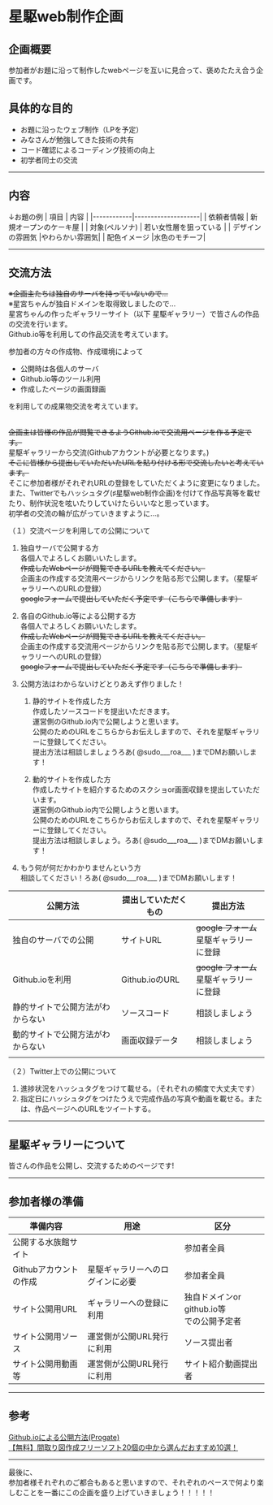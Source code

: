 # 星駆web制作企画

## 企画概要
参加者がお題に沿って制作したwebページを互いに見合って、褒めたたえ合う企画です。

## 具体的な目的
* お題に沿ったウェブ制作（LPを予定）
* みなさんが勉強してきた技術の共有
* コード確認によるコーディング技術の向上
* 初学者同士の交流

***

## 内容

↓お題の例
| 項目        | 内容                |
|------------|--------------------|
| 依頼者情報   | 新規オープンのケーキ屋 |
| 対象(ペルソナ) | 若い女性層を狙っている |
| デザインの雰囲気 |やわらかい雰囲気|
| 配色イメージ |水色のモチーフ|

***

## 交流方法
~~※企画主たちは独自のサーバを持っていないので…~~
<br>※星宮ちゃんが独自ドメインを取得致しましたので…
<br>星宮ちゃんの作ったギャラリーサイト（以下 星駆ギャラリー）で皆さんの作品の交流を行います。
<br>Github.io等を利用しての作品交流を考えています。

参加者の方々の作成物、作成環境によって
* 公開時は各個人のサーバ
* Github.io等のツール利用
* 作成したページの画面録画

を利用しての成果物交流を考えています。

<br>~~企画主は皆様の作品が閲覧できるようGithub.ioで交流用ページを作る予定です。~~
<br>星駆ギャラリーから交流(Githubアカウントが必要となります。)
<br>~~そこに皆様から提出していただいたURLを貼り付ける形で交流したいと考えています。~~
<br>そこに参加者様がそれぞれURLの登録をしていただくように変更になりました。
<br>また、Twitterでもハッシュタグ(♯星駆web制作企画)を付けて作品写真等を載せたり、制作状況を呟いたりしていけたらいいなと思っています。
<br>初学者の交流の輪が広がっていきますように…。

（１）交流ページを利用しての公開について
1. 独自サーバで公開する方
    <br>各個人でよろしくお願いいたします。
    <br>~~作成したWebページが閲覧できるURLを教えてください。~~
    <br>企画主の作成する交流用ページからリンクを貼る形で公開します。（星駆ギャラリーへのURLの登録）
    <br>~~googleフォームで提出していただく予定です（こちらで準備します）~~

2. 各自のGithub.io等による公開する方
    <br>各個人でよろしくお願いいたします。
    <br>~~作成したWebページが閲覧できるURLを教えてください。~~
    <br>企画主の作成する交流用ページからリンクを貼る形で公開します。（星駆ギャラリーへのURLの登録）
    <br>~~googleフォームで提出していただく予定です（こちらで準備します）~~

3. 公開方法はわからないけどとりあえず作りました！
    1. 静的サイトを作成した方
        <br>作成したソースコードを提出いただきます。
        <br>運営側のGithub.io内で公開しようと思います。
        <br>公開のためのURLをこちらからお伝えしますので、それを星駆ギャラリーに登録してください。
        <br>提出方法は相談しましょうろあ( @sudo___roa___ )までDMお願いします！

    2. 動的サイトを作成した方
        <br>作成したサイトを紹介するためのスクショor画面収録を提出していただいます。
        <br>運営側のGithub.io内で公開しようと思います。
        <br>公開のためのURLをこちらからお伝えしますので、それを星駆ギャラリーに登録してください。
        <br>提出方法は相談しましょう。ろあ( @sudo___roa___ )までDMお願いします！

4. もう何が何だかわかりませんという方
<br>相談してください！ろあ( @sudo___roa___ )までDMお願いします！


| 公開方法          | 提出していただくもの  | 提出方法|
| ------------ | ------------------ |--------|
| 独自のサーバでの公開| サイトURL  | ~~google フォーム~~<br>星駆ギャラリーに登録 |
| Github.ioを利用| Github.ioのURL  | ~~google フォーム~~<br>星駆ギャラリーに登録  |
| 静的サイトで公開方法がわからない | ソースコード |相談しましょう|
| 動的サイトで公開方法がわからない | 画面収録データ | 相談しましょう|
|              |                    | |

（２）Twitter上での公開について
1. 進捗状況をハッシュタグをつけて載せる。（それぞれの頻度で大丈夫です）
2. 指定日にハッシュタグをつけたうえで完成作品の写真や動画を載せる。または、作品ページへのURLをツイートする。

***

## 星駆ギャラリーについて
皆さんの作品を公開し、交流するためのページです!

***
## 参加者様の準備
| 準備内容 | 用途 | 区分 |
| --- | --- | --- |
| 公開する水族館サイト |  | 参加者全員 |
| Githubアカウントの作成| 星駆ギャラリーへのログインに必要 | 参加者全員 |
| サイト公開用URL | ギャラリーへの登録に利用 | 独自ドメインor github.io等<br>での公開予定者 |
| サイト公開用ソース | 運営側が公開URL発行に利用 | ソース提出者 |
| サイト公開用動画等 | 運営側が公開URL発行に利用 | サイト紹介動画提出者 |

***

## 参考 
[Github.ioによる公開方法(Progate)](https://prog-8.com/docs/github-pages)
<br>[【無料】間取り図作成フリーソフト20個の中から選んだおすすめ10選！](https://peraichi.com/landing_pages/view/madorisoft10/)
***

最後に、
<br>参加者様それぞれのご都合もあると思いますので、それぞれのペースで何より楽しむことを一番にこの企画を盛り上げていきましょう！！！！！





